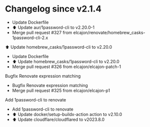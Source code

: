 # Changelog since v2.1.4
- Update Dockerfile 
- ⬆️ Update aur/1password-cli to v2.20.0-1 
- Merge pull request #327 from elcajon/renovate/homebrew_casks-1password-cli-2.x

⬆️ Update homebrew_casks/1password-cli to v2.20.0 
- Update Dockerfile 
- ⬆️ Update homebrew_casks/1password-cli to v2.20.0 
- Merge pull request #326 from elcajon/elcajon-patch-1

Bugfix Renovate expression matching 
- Bugfix Renovate expression matching 
- Merge pull request #325 from elcajon/elcajon-p1

Add 1password-cli to renovate 
- Add 1password-cli to renovate 
- ⬆️ Update docker/setup-buildx-action action to v2.10.0 
- ⬆️ Update cloudflare/cloudflared to v2023.8.0 
